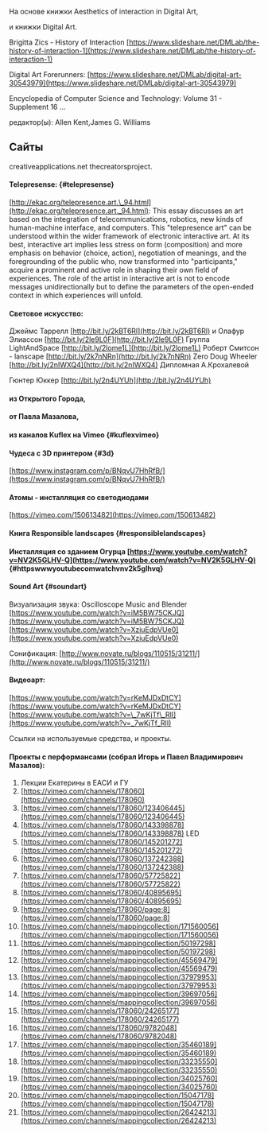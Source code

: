 На основе книжки Aesthetics of interaction in Digital Art,

и книжки Digital Art.

Brigitta Zics - History of Interaction [https://www.slideshare.net/DMLab/the-history-of-interaction-1](https://www.slideshare.net/DMLab/the-history-of-interaction-1)

Digital Art   Forerunners: [https://www.slideshare.net/DMLab/digital-art-30543979](https://www.slideshare.net/DMLab/digital-art-30543979)



Encyclopedia of Computer Science and Technology: Volume 31 - Supplement 16 ...

редактор\(ы\): Allen Kent,James G. Williams

## Сайты

creativeapplications.net thecreatorsproject.

#### Telepresense: {#telepresense}

[http://ekac.org/telepresence.art.\_94.html](http://ekac.org/telepresence.art._94.html): This essay discusses an art based on the integration of telecommunications, robotics, new kinds of human-machine interface, and computers. This "telepresence art" can be understood within the wider framework of electronic interactive art. At its best, interactive art implies less stress on form \(composition\) and more emphasis on behavior \(choice, action\), negotiation of meanings, and the foregrounding of the public who, now transformed into "participants," acquire a prominent and active role in shaping their own field of experiences. The role of the artist in interactive art is not to encode messages unidirectionally but to define the parameters of the open-ended context in which experiences will unfold.

#### Световое искусство:

Джеймс Таррелл [http://bit.ly/2kBT6Rl](http://bit.ly/2kBT6Rl) и Олафур Элиассон [http://bit.ly/2le9L0F](http://bit.ly/2le9L0F) Группа LightAndSpace [http://bit.ly/2lome1L](http://bit.ly/2lome1L) Роберт Смитсон - lanscape [http://bit.ly/2k7nNRn](http://bit.ly/2k7nNRn) Zero Doug Wheeler [http://bit.ly/2nIWXQ4](http://bit.ly/2nIWXQ4) Дипломная А.Крохалевой

Гюнтер Юккер [http://bit.ly/2n4UYUh](http://bit.ly/2n4UYUh)

#### из Открытого Города,

#### от Павла Мазалова,

#### из каналов Kuflex на Vimeo {#kuflexvimeo}

#### Чудеса с 3D принтером {#3d}

[https://www.instagram.com/p/BNqvU7HhRfB/](https://www.instagram.com/p/BNqvU7HhRfB/)

#### Атомы - инсталляция со светодиодами

[https://vimeo.com/150613482](https://vimeo.com/150613482)

#### Книга Responsible landscapes {#responsiblelandscapes}

#### Инсталляция со зданием Огурца [https://www.youtube.com/watch?v=NV2K5GLHV-Q](https://www.youtube.com/watch?v=NV2K5GLHV-Q) {#httpswwwyoutubecomwatchvnv2k5glhvq}

#### Sound Art {#soundart}

Визуализация звука: Oscilloscope Music and Blender [https://www.youtube.com/watch?v=iM5BW75CKJQ](https://www.youtube.com/watch?v=iM5BW75CKJQ) [https://www.youtube.com/watch?v=XziuEdpVUe0](https://www.youtube.com/watch?v=XziuEdpVUe0)

Сонификация: [http://www.novate.ru/blogs/110515/31211/](http://www.novate.ru/blogs/110515/31211/)

#### Видеоарт:

[https://www.youtube.com/watch?v=rKeMJDxDtCY](https://www.youtube.com/watch?v=rKeMJDxDtCY) [https://www.youtube.com/watch?v=\_7wKjTf\_RlI](https://www.youtube.com/watch?v=_7wKjTf_RlI)

Ссылки на используемые средства, и проекты.

#### Проекты с перформансами \(собрал Игорь и Павел Владимирович Мазалов\):

1. Лекции Екатерины в ЕАСИ и ГУ
2. [https://vimeo.com/channels/178060](https://vimeo.com/channels/178060)
3. [https://vimeo.com/channels/178060/123406445](https://vimeo.com/channels/178060/123406445)
4. [https://vimeo.com/channels/178060/143398878](https://vimeo.com/channels/178060/143398878) LED
5. [https://vimeo.com/channels/178060/145201272](https://vimeo.com/channels/178060/145201272)
6. [https://vimeo.com/channels/178060/137242388](https://vimeo.com/channels/178060/137242388)
7. [https://vimeo.com/channels/178060/57725822](https://vimeo.com/channels/178060/57725822)
8. [https://vimeo.com/channels/178060/40895695](https://vimeo.com/channels/178060/40895695)
9. [https://vimeo.com/channels/178060/page:8](https://vimeo.com/channels/178060/page:8)
10. [https://vimeo.com/channels/mappingcollection/171560056](https://vimeo.com/channels/mappingcollection/171560056)
11. [https://vimeo.com/channels/mappingcollection/50197298](https://vimeo.com/channels/mappingcollection/50197298)
12. [https://vimeo.com/channels/mappingcollection/45569479](https://vimeo.com/channels/mappingcollection/45569479)
13. [https://vimeo.com/channels/mappingcollection/37979953](https://vimeo.com/channels/mappingcollection/37979953)
14. [https://vimeo.com/channels/mappingcollection/39697056](https://vimeo.com/channels/mappingcollection/39697056)
15. [https://vimeo.com/channels/178060/24265177](https://vimeo.com/channels/178060/24265177)
16. [https://vimeo.com/channels/178060/9782048](https://vimeo.com/channels/178060/9782048)
17. [https://vimeo.com/channels/mappingcollection/35460189](https://vimeo.com/channels/mappingcollection/35460189)
18. [https://vimeo.com/channels/mappingcollection/33235550](https://vimeo.com/channels/mappingcollection/33235550)
19. [https://vimeo.com/channels/mappingcollection/34025760](https://vimeo.com/channels/mappingcollection/34025760)
20. [https://vimeo.com/channels/mappingcollection/15047178](https://vimeo.com/channels/mappingcollection/15047178)
21. [https://vimeo.com/channels/mappingcollection/26424213](https://vimeo.com/channels/mappingcollection/26424213)




